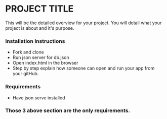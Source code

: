 # PROJECT TITLE
This will be the detailed overview for your project. You will detail what your project is about and it's purpose. 

### Installation Instructions
* Fork and clone
* Run json server for db.json
* Open index.html in the browser
* Step by step explain how someone can open and run your app from your gitHub.

### Requirements
* Have json serve installed

### Those 3 above section are the only requirements. 



